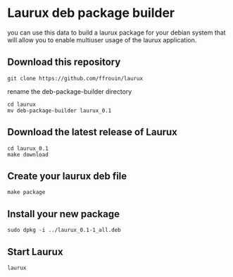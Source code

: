 # Laurux deb package builder

you can use this data to build a laurux package for your debian
system that will allow you to enable multiuser usage of the laurux
application.

## Download this repository

	git clone https://github.com/ffrouin/laurux

rename the deb-package-builder directory

	cd laurux
	mv deb-package-builder laurux_0.1

## Download the latest release of Laurux

	cd laurux_0.1
	make download

## Create your laurux deb file

	make package

## Install your new package

	sudo dpkg -i ../laurux_0.1-1_all.deb

## Start Laurux

	laurux
